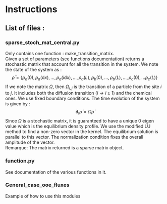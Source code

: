 # Instructions
## List of files :
### sparse_stoch_mat_central.py
Only contains one function : make_transition_matrix.
\
Given a set of parameters (see functions documentation) returns a stochastic matrix that account for all the transition in the system. We note the state of the system as :
$$\bar{\rho} = \{\rho_a(0), \rho_a(\text{d}x), ..., \rho_a(i\text{d}x), ..., \rho_a(L), \rho_b(0),...,\rho_b(L),...,\rho_c(0),...\rho_c(L)\}$$
If we note the matrix $\Omega$, then $\Omega_{i,j}$ is the transition of a particle from the site $i$ to $j$. It includes both the diffusion transition ($i\rightarrow i \pm 1$) and the chemical ones. We use fixed boundary conditions. The time evolution of the system is given by :
$$\partial_t\bar{\rho} = \Omega \bar{\rho}$$
Since $\Omega$ is a stochastic matrix, it is guaranteed to have a unique 0 eigen value which is the equilibrium density profile. We use the modified LU method to find a non-zero vector in the kernel. The equilibrium solution is parallel to this vector. The normalization condition fixes the overall amplitude of the vector.
\
Remarque: The matrix returned is a sparse matrix object.

### function.py

See documentation of the various functions in it.

### General_case_ooe_fluxes

Example of how to use this modules
